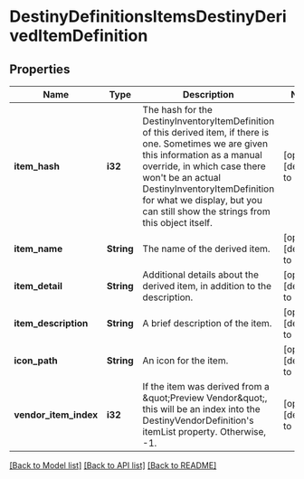 # DestinyDefinitionsItemsDestinyDerivedItemDefinition

## Properties
Name | Type | Description | Notes
------------ | ------------- | ------------- | -------------
**item_hash** | **i32** | The hash for the DestinyInventoryItemDefinition of this derived item, if there is one. Sometimes we are given this information as a manual override, in which case there won&#39;t be an actual DestinyInventoryItemDefinition for what we display, but you can still show the strings from this object itself. | [optional] [default to null]
**item_name** | **String** | The name of the derived item. | [optional] [default to null]
**item_detail** | **String** | Additional details about the derived item, in addition to the description. | [optional] [default to null]
**item_description** | **String** | A brief description of the item. | [optional] [default to null]
**icon_path** | **String** | An icon for the item. | [optional] [default to null]
**vendor_item_index** | **i32** | If the item was derived from a \&quot;Preview Vendor\&quot;, this will be an index into the DestinyVendorDefinition&#39;s itemList property. Otherwise, -1. | [optional] [default to null]

[[Back to Model list]](../README.md#documentation-for-models) [[Back to API list]](../README.md#documentation-for-api-endpoints) [[Back to README]](../README.md)


